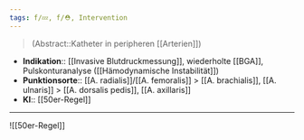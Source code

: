 ```yaml
---
tags: f/💤, f/⛑️, Intervention
---
```

> (Abstract::Katheter in peripheren [[Arterien]])
- **Indikation**:: [[Invasive Blutdruckmessung]], wiederholte [[BGA]], Pulskonturanalyse ([[Hämodynamische Instabilität]])
- **Punktionsorte**:: [[A. radialis]]/[[A. femoralis]] > [[A. brachialis]], [[A. ulnaris]] > [[A. dorsalis pedis]], [[A. axillaris]]
- **KI**:: [[50er-Regel]]
---
![[50er-Regel]]